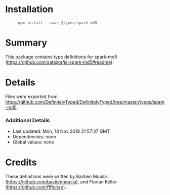 # Installation
> `npm install --save @types/spark-md5`

# Summary
This package contains type definitions for spark-md5 (https://github.com/satazor/js-spark-md5#readme).

# Details
Files were exported from https://github.com/DefinitelyTyped/DefinitelyTyped/tree/master/types/spark-md5.

### Additional Details
 * Last updated: Mon, 18 Nov 2019 21:57:37 GMT
 * Dependencies: none
 * Global values: none

# Credits
These definitions were written by Bastien Moulia (https://github.com/bastienmoulia), and Florian Keller (https://github.com/ffflorian).
